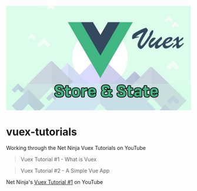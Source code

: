 ![Logo of the project](./img/vuex_logo.jpg)

# vuex-tutorials
Working through the Net Ninja Vuex Tutorials on YouTube

>Vuex Tutorial #1 - What is Vuex

>Vuex Tutorial #2 - A Simple Vue App

Net Ninja's [Vuex Tutorial #1](https://www.youtube.com/watch?v=BGAu__J4xoc&list=PL4cUxeGkcC9i371QO_Rtkl26MwtiJ30P2) on YouTube


